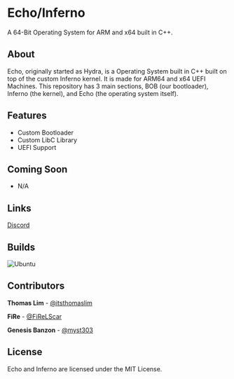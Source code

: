 # Echo/Inferno
A 64-Bit Operating System for ARM and x64 built in C++.

## About
Echo, originally started as Hydra, is a Operating System built in C++ built on top of the
custom Inferno kernel. It is made for ARM64 and x64 UEFI Machines.
This repository has 3 main sections, BOB (our bootloader), Inferno (the kernel), and Echo
(the operating system itself).
<!-- TODO: Work on expanding this section. To me (Thomas Lim), it doesn't look that descriptive. -->
<!-- Update 08/31/2021 2354: I still think it doesn't look like enough...-->

## Features
- Custom Bootloader
- Custom LibC Library
- UEFI Support

## Coming Soon
- N/A

## Links
[Discord](https://discord.gg/MGHjJ2VjjC)

## Builds
![Ubuntu](https://github.com/Null-LLC/Echo/actions/workflows/ubuntu.yml/badge.svg)

## Contributors
**Thomas Lim** - [@itsthomaslim](https://github.com/itsthomaslim)

**FiRe** - [@FiReLScar](https://github.com/FiReLScar)

**Genesis Banzon** - [@myst303](https://github.com/amist3301)

## License
Echo and Inferno are licensed under the MIT License.

<!-- 宣速的笔记：这个文件现在真的很糟糕。我会尝试修复它（也许稍后会使用 myst303）。 如果您对放置的内容有任何建议，请在下面发表评论。 -->
